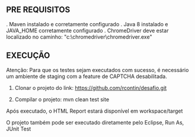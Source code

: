 PRE REQUISITOS
--------------
. Maven instalado e corretamente configurado
. Java 8 instalado e JAVA_HOME corretamente configurado
. ChromeDriver deve estar localizado no caminho: "c:\chromedriver\chromedriver.exe"


EXECUÇÃO
--------
Atenção: Para que os testes sejam executados com sucesso, é necessário um ambiente de staging com a feature de CAPTCHA desabilitada.

1. Clonar o projeto do link:
		https://github.com/rcontin/desafio.git
		
2. Compilar o projeto:
		mvn clean test site

Após executado, o HTML Report estará disponível em workspace/target

O projeto também pode ser executado diretamente pelo Eclipse, Run As, JUnit Test
